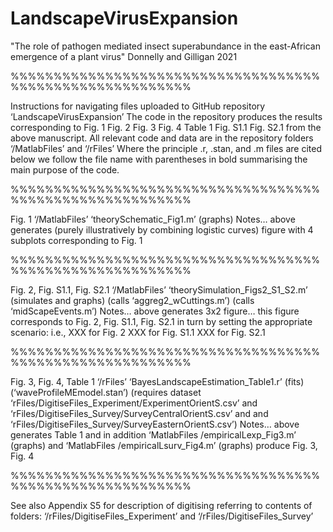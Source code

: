 # LandscapeVirusExpansion
"The role of pathogen mediated insect superabundance in the east-African emergence of a plant virus" 
Donnelly and Gilligan 2021

%%%%%%%%%%%%%%%%%%%%%%%%%%%%%%%%%%%%%%%%%%%%%%%%%%%%%%%%%

Instructions for navigating files uploaded to GitHub repository ‘LandscapeVirusExpansion’
The code in the repository produces the results corresponding to Fig. 1 Fig. 2 Fig. 3 Fig. 4 Table 1 Fig. S1.1 Fig. S2.1 from the above manuscript.
All relevant code and data are in the repository folders ‘/MatlabFiles’ and ‘/rFiles’
Where the principle .r, .stan, and .m files are cited below we follow the file name with parentheses in bold summarising the main purpose of the code. 

%%%%%%%%%%%%%%%%%%%%%%%%%%%%%%%%%%%%%%%%%%%%%%%%%%%%%%%%%

Fig. 1
‘/MatlabFiles’
‘theorySchematic_Fig1.m’ (graphs)
Notes… above generates (purely illustratively by combining logistic curves) figure with 4 subplots corresponding to Fig. 1

%%%%%%%%%%%%%%%%%%%%%%%%%%%%%%%%%%%%%%%%%%%%%%%%%%%%%%%%%

Fig. 2, Fig. S1.1, Fig. S2.1
‘/MatlabFiles’
‘theorySimulation_Figs2_S1_S2.m’ (simulates and graphs)
(calls ‘aggreg2_wCuttings.m’)
(calls ‘midScapeEvents.m’)
Notes… above generates 3x2 figure… this figure corresponds to Fig. 2, Fig. S1.1, Fig. S2.1 in turn by setting the appropriate scenario:
i.e., 
XXX for Fig. 2
XXX for Fig. S1.1
XXX for Fig. S2.1

%%%%%%%%%%%%%%%%%%%%%%%%%%%%%%%%%%%%%%%%%%%%%%%%%%%%%%%%%

Fig. 3, Fig. 4, Table 1
‘/rFiles’
‘BayesLandscapeEstimation_Table1.r’ (fits)
(‘waveProfileMEmodel.stan’)
(requires dataset ‘rFiles/DigitiseFiles_Experiment/ExperimentOrientS.csv’ and ‘rFiles/DigitiseFiles_Survey/SurveyCentralOrientS.csv’ and
and ‘rFiles/DigitiseFiles_Survey/SurveyEasternOrientS.csv’)
Notes… above generates Table 1 and in addition ‘MatlabFiles /empiricalLexp_Fig3.m’ (graphs) and ‘MatlabFiles /empiricalLsurv_Fig4.m’ (graphs) produce Fig. 3, Fig. 4

%%%%%%%%%%%%%%%%%%%%%%%%%%%%%%%%%%%%%%%%%%%%%%%%%%%%%%%%%

See also Appendix S5 for description of digitising referring to contents of folders:
‘/rFiles/DigitiseFiles_Experiment’
and
‘/rFiles/DigitiseFiles_Survey’

